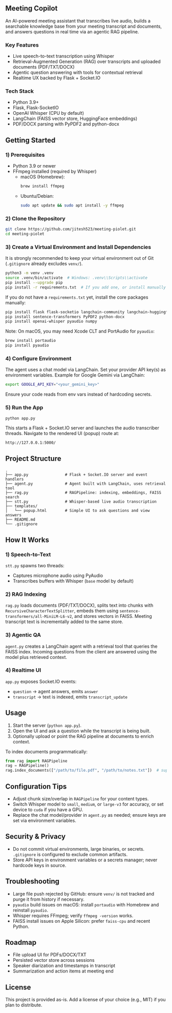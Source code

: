 ## Meeting Copilot

An AI-powered meeting assistant that transcribes live audio, builds a searchable knowledge base from your meeting transcript and documents, and answers questions in real time via an agentic RAG pipeline.

### Key Features
- Live speech-to-text transcription using Whisper
- Retrieval-Augmented Generation (RAG) over transcripts and uploaded documents (PDF/TXT/DOCX)
- Agentic question answering with tools for contextual retrieval
- Realtime UX backed by Flask + Socket.IO

### Tech Stack
- Python 3.9+
- Flask, Flask-SocketIO
- OpenAI Whisper (CPU by default)
- LangChain (FAISS vector store, HuggingFace embeddings)
- PDF/DOCX parsing with PyPDF2 and python-docx

## Getting Started

### 1) Prerequisites
- Python 3.9 or newer
- FFmpeg installed (required by Whisper)
  - macOS (Homebrew):
    ```bash
    brew install ffmpeg
    ```
  - Ubuntu/Debian:
    ```bash
    sudo apt update && sudo apt install -y ffmpeg
    ```

### 2) Clone the Repository
```bash
git clone https://github.com/jitesh523/meeting-piolet.git
cd meeting-piolet
```

### 3) Create a Virtual Environment and Install Dependencies
It is strongly recommended to keep your virtual environment out of Git (`.gitignore` already excludes `venv/`).

```bash
python3 -m venv .venv
source .venv/bin/activate  # Windows: .venv\\Scripts\\activate
pip install --upgrade pip
pip install -r requirements.txt  # If you add one, or install manually (see below)
```

If you do not have a `requirements.txt` yet, install the core packages manually:
```bash
pip install flask flask-socketio langchain-community langchain-huggingface faiss-cpu
pip install sentence-transformers PyPDF2 python-docx
pip install openai-whisper pyaudio numpy
```

Note: On macOS, you may need Xcode CLT and PortAudio for `pyaudio`:
```bash
brew install portaudio
pip install pyaudio
```

### 4) Configure Environment

The agent uses a chat model via LangChain. Set your provider API key(s) as environment variables. Example for Google Gemini via LangChain:
```bash
export GOOGLE_API_KEY="<your_gemini_key>"
```

Ensure your code reads from env vars instead of hardcoding secrets.

### 5) Run the App
```bash
python app.py
```
This starts a Flask + Socket.IO server and launches the audio transcriber threads. Navigate to the rendered UI (popup) route at:
```
http://127.0.0.1:5000/
```

## Project Structure
```
.
├── app.py                # Flask + Socket.IO server and event handlers
├── agent.py              # Agent built with LangChain, uses retrieval tool
├── rag.py                # RAGPipeline: indexing, embeddings, FAISS search
├── stt.py                # Whisper-based live audio transcription
├── templates/
│   └── popup.html        # Simple UI to ask questions and view answers
├── README.md
└── .gitignore
```

## How It Works

### 1) Speech-to-Text
`stt.py` spawns two threads:
- Captures microphone audio using PyAudio
- Transcribes buffers with Whisper (`base` model by default)

### 2) RAG Indexing
`rag.py` loads documents (PDF/TXT/DOCX), splits text into chunks with `RecursiveCharacterTextSplitter`, embeds them using `sentence-transformers/all-MiniLM-L6-v2`, and stores vectors in FAISS. Meeting transcript text is incrementally added to the same store.

### 3) Agentic QA
`agent.py` creates a LangChain agent with a retrieval tool that queries the FAISS index. Incoming questions from the client are answered using the model plus retrieved context.

### 4) Realtime UI
`app.py` exposes Socket.IO events:
- `question` → agent answers, emits `answer`
- `transcript` → text is indexed, emits `transcript_update`

## Usage
1) Start the server (`python app.py`).
2) Open the UI and ask a question while the transcript is being built.
3) Optionally upload or point the RAG pipeline at documents to enrich context.

To index documents programmatically:
```python
from rag import RAGPipeline
rag = RAGPipeline()
rag.index_documents(["/path/to/file.pdf", "/path/to/notes.txt"])  # supports .pdf/.txt/.docx
```

## Configuration Tips
- Adjust chunk size/overlap in `RAGPipeline` for your content types.
- Switch Whisper model to `small`, `medium`, or `large-v3` for accuracy, or set device to `cuda` if you have a GPU.
- Replace the chat model/provider in `agent.py` as needed; ensure keys are set via environment variables.

## Security & Privacy
- Do not commit virtual environments, large binaries, or secrets. `.gitignore` is configured to exclude common artifacts.
- Store API keys in environment variables or a secrets manager; never hardcode keys in source.

## Troubleshooting
- Large file push rejected by GitHub: ensure `venv/` is not tracked and purge it from history if necessary.
- `pyaudio` build issues on macOS: install `portaudio` with Homebrew and reinstall `pyaudio`.
- Whisper requires FFmpeg; verify `ffmpeg -version` works.
- FAISS install issues on Apple Silicon: prefer `faiss-cpu` and recent Python.

## Roadmap
- File upload UI for PDFs/DOCX/TXT
- Persisted vector store across sessions
- Speaker diarization and timestamps in transcript
- Summarization and action items at meeting end

## License
This project is provided as-is. Add a license of your choice (e.g., MIT) if you plan to distribute.

